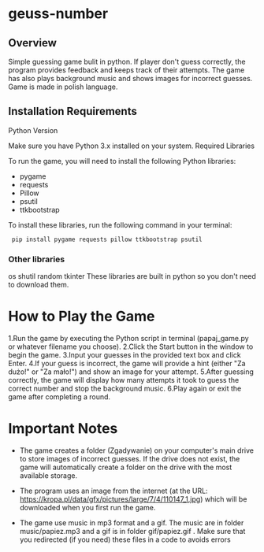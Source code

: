# geuss-number
## Overview

Simple guessing game bulit in python. If player don't guess correctly, the program provides feedback and keeps track of their attempts.
The game has also plays background music and shows images for incorrect guesses. Game is made in polish language.

## Installation Requirements
Python Version

Make sure you have Python 3.x installed on your system.
Required Libraries

To run the game, you will need to install the following Python libraries:

  + pygame
  + requests
  + Pillow
  + psutil
  + ttkbootstrap

To install these libraries, run the following command in your terminal:

```  pip install pygame requests pillow ttkbootstrap psutil ``` 

### Other libraries
  os
  shutil
  random
  tkinter
These libraries are built in python so you don't need to download them.


# How to Play the Game

  1.Run the game by executing the Python script in terminal (papaj_game.py or whatever filename you choose).
  2.Click the Start button in the window to begin the game.
  3.Input your guesses in the provided text box and click Enter.
  4.If your guess is incorrect, the game will provide a hint (either "Za dużo!" or "Za mało!") and show an image for your attempt.
  5.After guessing correctly, the game will display how many attempts it took to guess the correct number and stop the background music.
  6.Play again or exit the game after completing a round.

# Important Notes

  + The game creates a folder (Zgadywanie) on your computer's main drive to store images of incorrect guesses. 
  If the drive does not exist, the game will automatically create a folder on the drive with the most available storage.
    
  + The program uses an image from the internet (at the URL: https://kropa.pl/data/gfx/pictures/large/7/4/110147_1.jpg) which will be downloaded when you first run the game.
    
  + The game use music in mp3 format and a gif. The music are in folder music/papiez.mp3 and a gif is in folder gif/papiez.gif .
  Make sure that you redirected (if you need) these files in a code to avoids errors








    
